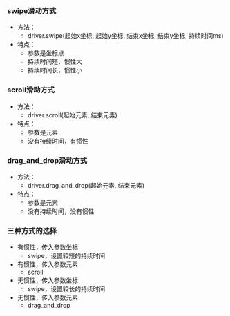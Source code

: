 ### swipe滑动方式

- 方法：
  - driver.swipe(起始x坐标, 起始y坐标, 结束x坐标, 结束y坐标, 持续时间ms)
- 特点：
  - 参数是坐标点
  - 持续时间短，惯性大
  - 持续时间长，惯性小



### scroll滑动方式

- 方法：
  - driver.scroll(起始元素, 结束元素)
- 特点：
  - 参数是元素
  - 没有持续时间，有惯性



### drag_and_drop滑动方式

- 方法：
  - driver.drag_and_drop(起始元素, 结束元素)
- 特点：
  - 参数是元素
  - 没有持续时间，没有惯性



### 三种方式的选择

- 有惯性，传入参数坐标
  - swipe，设置较短的持续时间
- 有惯性，传入参数元素
  - scroll
- 无惯性，传入参数坐标
  - swipe，设置较长的持续时间
- 无惯性，传入参数元素
  - drag_and_drop